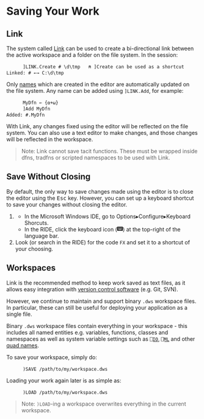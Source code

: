 # Saving Your Work

## Link
The system called [Link](https://github.com/dyalog/link) can be used to create a bi-directional link between the active workspace and a folder on the file system. In the session:
```APL
      ]LINK.Create # \d\tmp   ⍝ ]Create can be used as a shortcut
Linked: # ←→ C:\d\tmp
```
Only [names]() which are created in the editor are automatically updated on the file system. Any name can be added using `]LINK.Add`, for example:
```APL
      MyDfn ← {⍺+⍵}
      ]Add MyDfn
Added: #.MyDfn
```
With Link, any changes fixed using the editor will be reflected on the file system. You can also use a text editor to make changes, and those changes will be reflected in the workspace.

> Note: Link cannot save tacit functions. These must be wrapped inside dfns, tradfns or scripted namespaces to be used with Link.

## Save Without Closing
By default, the only way to save changes made using the editor is to close the editor using the <kbd>Esc</kbd> key. However, you can set up a keyboard shortcut to save your changes without closing the editor. 

1. 
	* In the Microsoft Windows IDE, go to Options▸Configure▸Keyboard Shorcuts. 
	* In the RIDE, click the keyboard icon (<img alt="mini keyboard logo" src="/img/kbdmini.svg" width="15px">) at the top-right of the language bar. 
1. Look (or search in the RIDE) for the code `FX` and set it to a shortcut of your choosing.

## Workspaces
Link is the recommended method to keep work saved as text files, as it allows easy integration with [version control software](https://betterexplained.com/articles/a-visual-guide-to-version-control/) (e.g. Git, SVN).

However, we continue to maintain and support binary `.dws` workspace files. In particular, these can still be useful for deploying your application as a single file.

Binary `.dws` workspace files contain everything in your workspace - this includes all named entities e.g. variables, functions, classes and namespaces as well as system variable settings such as [`⎕IO`](https://aplwiki.com/wiki/Index_origin), [`⎕ML`](https://aplwiki.com/wiki/Migration_level) and other [quad names](https://aplwiki.com/wiki/Quad_name).

To save your workspace, simply do:
```APL
      )SAVE /path/to/my/workspace.dws
```

Loading your work again later is as simple as:
```APL
      )LOAD /path/to/my/workspace.dws
```

> Note: `)LOAD`-ing a workspace overwrites everything in the current workspace.